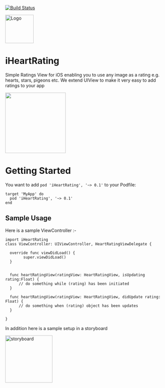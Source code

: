[![Build Status](https://travis-ci.org/garethpaul/iHeartRating.svg?branch=master)](https://travis-ci.org/garethpaul/iHeartRating)

<img src="https://raw.github.com/garethpaul/iheartrating/master/assets/logo.png" width="90" alt="Logo" style="display:block; width:90px;" />

# iHeartRating
Simple Ratings View for iOS enabling you to use any image as a rating e.g. hearts, stars, pigeons etc. We extend UIView to make it very easy to add ratings to your app

<img src="https://raw.githubusercontent.com/garethpaul/iHeartRating/master/screenshots/heart_app_example.gif" width="192">

# Getting Started
You want to add `pod 'iHeartRating', '~> 0.1'` to your Podfile:

```
target 'MyApp' do
  pod 'iHeartRating', '~> 0.1'
end
```

## Sample Usage

Here is a sample ViewController :-

```
import iHeartRating
class ViewController: UIViewController, HeartRatingViewDelegate {

  override func viewDidLoad() {
        super.viewDidLoad()
  }


  func heartRatingView(ratingView: HeartRatingView, isUpdating rating:Float) {
      // do something while (rating) has been initiated
  }

  func heartRatingView(ratingView: HeartRatingView, didUpdate rating: Float) {
      // do something when (rating) object has been updates
  }

}
```

In addition here is a sample setup in a storyboard

<img src="https://raw.github.com/garethpaul/iheartrating/master/assets/storyboard.png" alt="storyboard" style="width:150px" />
